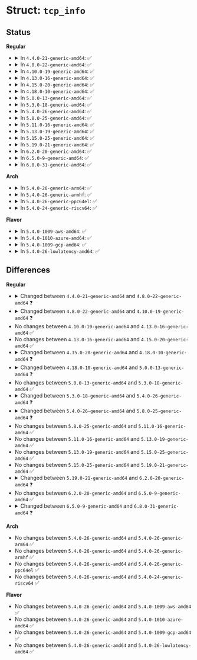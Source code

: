 # Struct: <code>tcp_info</code>

## Status
<b>Regular</b>
<ul>
<li>
<details>
<summary>In <code>4.4.0-21-generic-amd64</code>: ✅</summary>

```c
struct tcp_info {
    __u8 tcpi_state;
    __u8 tcpi_ca_state;
    __u8 tcpi_retransmits;
    __u8 tcpi_probes;
    __u8 tcpi_backoff;
    __u8 tcpi_options;
    __u8 tcpi_snd_wscale;
    __u8 tcpi_rcv_wscale;
    __u32 tcpi_rto;
    __u32 tcpi_ato;
    __u32 tcpi_snd_mss;
    __u32 tcpi_rcv_mss;
    __u32 tcpi_unacked;
    __u32 tcpi_sacked;
    __u32 tcpi_lost;
    __u32 tcpi_retrans;
    __u32 tcpi_fackets;
    __u32 tcpi_last_data_sent;
    __u32 tcpi_last_ack_sent;
    __u32 tcpi_last_data_recv;
    __u32 tcpi_last_ack_recv;
    __u32 tcpi_pmtu;
    __u32 tcpi_rcv_ssthresh;
    __u32 tcpi_rtt;
    __u32 tcpi_rttvar;
    __u32 tcpi_snd_ssthresh;
    __u32 tcpi_snd_cwnd;
    __u32 tcpi_advmss;
    __u32 tcpi_reordering;
    __u32 tcpi_rcv_rtt;
    __u32 tcpi_rcv_space;
    __u32 tcpi_total_retrans;
    __u64 tcpi_pacing_rate;
    __u64 tcpi_max_pacing_rate;
    __u64 tcpi_bytes_acked;
    __u64 tcpi_bytes_received;
    __u32 tcpi_segs_out;
    __u32 tcpi_segs_in;
}
```
</details>
</li>
<li>
<details>
<summary>In <code>4.8.0-22-generic-amd64</code>: ✅</summary>

```c
struct tcp_info {
    __u8 tcpi_state;
    __u8 tcpi_ca_state;
    __u8 tcpi_retransmits;
    __u8 tcpi_probes;
    __u8 tcpi_backoff;
    __u8 tcpi_options;
    __u8 tcpi_snd_wscale;
    __u8 tcpi_rcv_wscale;
    __u32 tcpi_rto;
    __u32 tcpi_ato;
    __u32 tcpi_snd_mss;
    __u32 tcpi_rcv_mss;
    __u32 tcpi_unacked;
    __u32 tcpi_sacked;
    __u32 tcpi_lost;
    __u32 tcpi_retrans;
    __u32 tcpi_fackets;
    __u32 tcpi_last_data_sent;
    __u32 tcpi_last_ack_sent;
    __u32 tcpi_last_data_recv;
    __u32 tcpi_last_ack_recv;
    __u32 tcpi_pmtu;
    __u32 tcpi_rcv_ssthresh;
    __u32 tcpi_rtt;
    __u32 tcpi_rttvar;
    __u32 tcpi_snd_ssthresh;
    __u32 tcpi_snd_cwnd;
    __u32 tcpi_advmss;
    __u32 tcpi_reordering;
    __u32 tcpi_rcv_rtt;
    __u32 tcpi_rcv_space;
    __u32 tcpi_total_retrans;
    __u64 tcpi_pacing_rate;
    __u64 tcpi_max_pacing_rate;
    __u64 tcpi_bytes_acked;
    __u64 tcpi_bytes_received;
    __u32 tcpi_segs_out;
    __u32 tcpi_segs_in;
    __u32 tcpi_notsent_bytes;
    __u32 tcpi_min_rtt;
    __u32 tcpi_data_segs_in;
    __u32 tcpi_data_segs_out;
}
```
</details>
</li>
<li>
<details>
<summary>In <code>4.10.0-19-generic-amd64</code>: ✅</summary>

```c
struct tcp_info {
    __u8 tcpi_state;
    __u8 tcpi_ca_state;
    __u8 tcpi_retransmits;
    __u8 tcpi_probes;
    __u8 tcpi_backoff;
    __u8 tcpi_options;
    __u8 tcpi_snd_wscale;
    __u8 tcpi_rcv_wscale;
    __u8 tcpi_delivery_rate_app_limited;
    __u32 tcpi_rto;
    __u32 tcpi_ato;
    __u32 tcpi_snd_mss;
    __u32 tcpi_rcv_mss;
    __u32 tcpi_unacked;
    __u32 tcpi_sacked;
    __u32 tcpi_lost;
    __u32 tcpi_retrans;
    __u32 tcpi_fackets;
    __u32 tcpi_last_data_sent;
    __u32 tcpi_last_ack_sent;
    __u32 tcpi_last_data_recv;
    __u32 tcpi_last_ack_recv;
    __u32 tcpi_pmtu;
    __u32 tcpi_rcv_ssthresh;
    __u32 tcpi_rtt;
    __u32 tcpi_rttvar;
    __u32 tcpi_snd_ssthresh;
    __u32 tcpi_snd_cwnd;
    __u32 tcpi_advmss;
    __u32 tcpi_reordering;
    __u32 tcpi_rcv_rtt;
    __u32 tcpi_rcv_space;
    __u32 tcpi_total_retrans;
    __u64 tcpi_pacing_rate;
    __u64 tcpi_max_pacing_rate;
    __u64 tcpi_bytes_acked;
    __u64 tcpi_bytes_received;
    __u32 tcpi_segs_out;
    __u32 tcpi_segs_in;
    __u32 tcpi_notsent_bytes;
    __u32 tcpi_min_rtt;
    __u32 tcpi_data_segs_in;
    __u32 tcpi_data_segs_out;
    __u64 tcpi_delivery_rate;
    __u64 tcpi_busy_time;
    __u64 tcpi_rwnd_limited;
    __u64 tcpi_sndbuf_limited;
}
```
</details>
</li>
<li>
<details>
<summary>In <code>4.13.0-16-generic-amd64</code>: ✅</summary>

```c
struct tcp_info {
    __u8 tcpi_state;
    __u8 tcpi_ca_state;
    __u8 tcpi_retransmits;
    __u8 tcpi_probes;
    __u8 tcpi_backoff;
    __u8 tcpi_options;
    __u8 tcpi_snd_wscale;
    __u8 tcpi_rcv_wscale;
    __u8 tcpi_delivery_rate_app_limited;
    __u32 tcpi_rto;
    __u32 tcpi_ato;
    __u32 tcpi_snd_mss;
    __u32 tcpi_rcv_mss;
    __u32 tcpi_unacked;
    __u32 tcpi_sacked;
    __u32 tcpi_lost;
    __u32 tcpi_retrans;
    __u32 tcpi_fackets;
    __u32 tcpi_last_data_sent;
    __u32 tcpi_last_ack_sent;
    __u32 tcpi_last_data_recv;
    __u32 tcpi_last_ack_recv;
    __u32 tcpi_pmtu;
    __u32 tcpi_rcv_ssthresh;
    __u32 tcpi_rtt;
    __u32 tcpi_rttvar;
    __u32 tcpi_snd_ssthresh;
    __u32 tcpi_snd_cwnd;
    __u32 tcpi_advmss;
    __u32 tcpi_reordering;
    __u32 tcpi_rcv_rtt;
    __u32 tcpi_rcv_space;
    __u32 tcpi_total_retrans;
    __u64 tcpi_pacing_rate;
    __u64 tcpi_max_pacing_rate;
    __u64 tcpi_bytes_acked;
    __u64 tcpi_bytes_received;
    __u32 tcpi_segs_out;
    __u32 tcpi_segs_in;
    __u32 tcpi_notsent_bytes;
    __u32 tcpi_min_rtt;
    __u32 tcpi_data_segs_in;
    __u32 tcpi_data_segs_out;
    __u64 tcpi_delivery_rate;
    __u64 tcpi_busy_time;
    __u64 tcpi_rwnd_limited;
    __u64 tcpi_sndbuf_limited;
}
```
</details>
</li>
<li>
<details>
<summary>In <code>4.15.0-20-generic-amd64</code>: ✅</summary>

```c
struct tcp_info {
    __u8 tcpi_state;
    __u8 tcpi_ca_state;
    __u8 tcpi_retransmits;
    __u8 tcpi_probes;
    __u8 tcpi_backoff;
    __u8 tcpi_options;
    __u8 tcpi_snd_wscale;
    __u8 tcpi_rcv_wscale;
    __u8 tcpi_delivery_rate_app_limited;
    __u32 tcpi_rto;
    __u32 tcpi_ato;
    __u32 tcpi_snd_mss;
    __u32 tcpi_rcv_mss;
    __u32 tcpi_unacked;
    __u32 tcpi_sacked;
    __u32 tcpi_lost;
    __u32 tcpi_retrans;
    __u32 tcpi_fackets;
    __u32 tcpi_last_data_sent;
    __u32 tcpi_last_ack_sent;
    __u32 tcpi_last_data_recv;
    __u32 tcpi_last_ack_recv;
    __u32 tcpi_pmtu;
    __u32 tcpi_rcv_ssthresh;
    __u32 tcpi_rtt;
    __u32 tcpi_rttvar;
    __u32 tcpi_snd_ssthresh;
    __u32 tcpi_snd_cwnd;
    __u32 tcpi_advmss;
    __u32 tcpi_reordering;
    __u32 tcpi_rcv_rtt;
    __u32 tcpi_rcv_space;
    __u32 tcpi_total_retrans;
    __u64 tcpi_pacing_rate;
    __u64 tcpi_max_pacing_rate;
    __u64 tcpi_bytes_acked;
    __u64 tcpi_bytes_received;
    __u32 tcpi_segs_out;
    __u32 tcpi_segs_in;
    __u32 tcpi_notsent_bytes;
    __u32 tcpi_min_rtt;
    __u32 tcpi_data_segs_in;
    __u32 tcpi_data_segs_out;
    __u64 tcpi_delivery_rate;
    __u64 tcpi_busy_time;
    __u64 tcpi_rwnd_limited;
    __u64 tcpi_sndbuf_limited;
}
```
</details>
</li>
<li>
<details>
<summary>In <code>4.18.0-10-generic-amd64</code>: ✅</summary>

```c
struct tcp_info {
    __u8 tcpi_state;
    __u8 tcpi_ca_state;
    __u8 tcpi_retransmits;
    __u8 tcpi_probes;
    __u8 tcpi_backoff;
    __u8 tcpi_options;
    __u8 tcpi_snd_wscale;
    __u8 tcpi_rcv_wscale;
    __u8 tcpi_delivery_rate_app_limited;
    __u32 tcpi_rto;
    __u32 tcpi_ato;
    __u32 tcpi_snd_mss;
    __u32 tcpi_rcv_mss;
    __u32 tcpi_unacked;
    __u32 tcpi_sacked;
    __u32 tcpi_lost;
    __u32 tcpi_retrans;
    __u32 tcpi_fackets;
    __u32 tcpi_last_data_sent;
    __u32 tcpi_last_ack_sent;
    __u32 tcpi_last_data_recv;
    __u32 tcpi_last_ack_recv;
    __u32 tcpi_pmtu;
    __u32 tcpi_rcv_ssthresh;
    __u32 tcpi_rtt;
    __u32 tcpi_rttvar;
    __u32 tcpi_snd_ssthresh;
    __u32 tcpi_snd_cwnd;
    __u32 tcpi_advmss;
    __u32 tcpi_reordering;
    __u32 tcpi_rcv_rtt;
    __u32 tcpi_rcv_space;
    __u32 tcpi_total_retrans;
    __u64 tcpi_pacing_rate;
    __u64 tcpi_max_pacing_rate;
    __u64 tcpi_bytes_acked;
    __u64 tcpi_bytes_received;
    __u32 tcpi_segs_out;
    __u32 tcpi_segs_in;
    __u32 tcpi_notsent_bytes;
    __u32 tcpi_min_rtt;
    __u32 tcpi_data_segs_in;
    __u32 tcpi_data_segs_out;
    __u64 tcpi_delivery_rate;
    __u64 tcpi_busy_time;
    __u64 tcpi_rwnd_limited;
    __u64 tcpi_sndbuf_limited;
    __u32 tcpi_delivered;
    __u32 tcpi_delivered_ce;
}
```
</details>
</li>
<li>
<details>
<summary>In <code>5.0.0-13-generic-amd64</code>: ✅</summary>

```c
struct tcp_info {
    __u8 tcpi_state;
    __u8 tcpi_ca_state;
    __u8 tcpi_retransmits;
    __u8 tcpi_probes;
    __u8 tcpi_backoff;
    __u8 tcpi_options;
    __u8 tcpi_snd_wscale;
    __u8 tcpi_rcv_wscale;
    __u8 tcpi_delivery_rate_app_limited;
    __u32 tcpi_rto;
    __u32 tcpi_ato;
    __u32 tcpi_snd_mss;
    __u32 tcpi_rcv_mss;
    __u32 tcpi_unacked;
    __u32 tcpi_sacked;
    __u32 tcpi_lost;
    __u32 tcpi_retrans;
    __u32 tcpi_fackets;
    __u32 tcpi_last_data_sent;
    __u32 tcpi_last_ack_sent;
    __u32 tcpi_last_data_recv;
    __u32 tcpi_last_ack_recv;
    __u32 tcpi_pmtu;
    __u32 tcpi_rcv_ssthresh;
    __u32 tcpi_rtt;
    __u32 tcpi_rttvar;
    __u32 tcpi_snd_ssthresh;
    __u32 tcpi_snd_cwnd;
    __u32 tcpi_advmss;
    __u32 tcpi_reordering;
    __u32 tcpi_rcv_rtt;
    __u32 tcpi_rcv_space;
    __u32 tcpi_total_retrans;
    __u64 tcpi_pacing_rate;
    __u64 tcpi_max_pacing_rate;
    __u64 tcpi_bytes_acked;
    __u64 tcpi_bytes_received;
    __u32 tcpi_segs_out;
    __u32 tcpi_segs_in;
    __u32 tcpi_notsent_bytes;
    __u32 tcpi_min_rtt;
    __u32 tcpi_data_segs_in;
    __u32 tcpi_data_segs_out;
    __u64 tcpi_delivery_rate;
    __u64 tcpi_busy_time;
    __u64 tcpi_rwnd_limited;
    __u64 tcpi_sndbuf_limited;
    __u32 tcpi_delivered;
    __u32 tcpi_delivered_ce;
    __u64 tcpi_bytes_sent;
    __u64 tcpi_bytes_retrans;
    __u32 tcpi_dsack_dups;
    __u32 tcpi_reord_seen;
}
```
</details>
</li>
<li>
<details>
<summary>In <code>5.3.0-18-generic-amd64</code>: ✅</summary>

```c
struct tcp_info {
    __u8 tcpi_state;
    __u8 tcpi_ca_state;
    __u8 tcpi_retransmits;
    __u8 tcpi_probes;
    __u8 tcpi_backoff;
    __u8 tcpi_options;
    __u8 tcpi_snd_wscale;
    __u8 tcpi_rcv_wscale;
    __u8 tcpi_delivery_rate_app_limited;
    __u32 tcpi_rto;
    __u32 tcpi_ato;
    __u32 tcpi_snd_mss;
    __u32 tcpi_rcv_mss;
    __u32 tcpi_unacked;
    __u32 tcpi_sacked;
    __u32 tcpi_lost;
    __u32 tcpi_retrans;
    __u32 tcpi_fackets;
    __u32 tcpi_last_data_sent;
    __u32 tcpi_last_ack_sent;
    __u32 tcpi_last_data_recv;
    __u32 tcpi_last_ack_recv;
    __u32 tcpi_pmtu;
    __u32 tcpi_rcv_ssthresh;
    __u32 tcpi_rtt;
    __u32 tcpi_rttvar;
    __u32 tcpi_snd_ssthresh;
    __u32 tcpi_snd_cwnd;
    __u32 tcpi_advmss;
    __u32 tcpi_reordering;
    __u32 tcpi_rcv_rtt;
    __u32 tcpi_rcv_space;
    __u32 tcpi_total_retrans;
    __u64 tcpi_pacing_rate;
    __u64 tcpi_max_pacing_rate;
    __u64 tcpi_bytes_acked;
    __u64 tcpi_bytes_received;
    __u32 tcpi_segs_out;
    __u32 tcpi_segs_in;
    __u32 tcpi_notsent_bytes;
    __u32 tcpi_min_rtt;
    __u32 tcpi_data_segs_in;
    __u32 tcpi_data_segs_out;
    __u64 tcpi_delivery_rate;
    __u64 tcpi_busy_time;
    __u64 tcpi_rwnd_limited;
    __u64 tcpi_sndbuf_limited;
    __u32 tcpi_delivered;
    __u32 tcpi_delivered_ce;
    __u64 tcpi_bytes_sent;
    __u64 tcpi_bytes_retrans;
    __u32 tcpi_dsack_dups;
    __u32 tcpi_reord_seen;
}
```
</details>
</li>
<li>
<details>
<summary>In <code>5.4.0-26-generic-amd64</code>: ✅</summary>

```c
struct tcp_info {
    __u8 tcpi_state;
    __u8 tcpi_ca_state;
    __u8 tcpi_retransmits;
    __u8 tcpi_probes;
    __u8 tcpi_backoff;
    __u8 tcpi_options;
    __u8 tcpi_snd_wscale;
    __u8 tcpi_rcv_wscale;
    __u8 tcpi_delivery_rate_app_limited;
    __u32 tcpi_rto;
    __u32 tcpi_ato;
    __u32 tcpi_snd_mss;
    __u32 tcpi_rcv_mss;
    __u32 tcpi_unacked;
    __u32 tcpi_sacked;
    __u32 tcpi_lost;
    __u32 tcpi_retrans;
    __u32 tcpi_fackets;
    __u32 tcpi_last_data_sent;
    __u32 tcpi_last_ack_sent;
    __u32 tcpi_last_data_recv;
    __u32 tcpi_last_ack_recv;
    __u32 tcpi_pmtu;
    __u32 tcpi_rcv_ssthresh;
    __u32 tcpi_rtt;
    __u32 tcpi_rttvar;
    __u32 tcpi_snd_ssthresh;
    __u32 tcpi_snd_cwnd;
    __u32 tcpi_advmss;
    __u32 tcpi_reordering;
    __u32 tcpi_rcv_rtt;
    __u32 tcpi_rcv_space;
    __u32 tcpi_total_retrans;
    __u64 tcpi_pacing_rate;
    __u64 tcpi_max_pacing_rate;
    __u64 tcpi_bytes_acked;
    __u64 tcpi_bytes_received;
    __u32 tcpi_segs_out;
    __u32 tcpi_segs_in;
    __u32 tcpi_notsent_bytes;
    __u32 tcpi_min_rtt;
    __u32 tcpi_data_segs_in;
    __u32 tcpi_data_segs_out;
    __u64 tcpi_delivery_rate;
    __u64 tcpi_busy_time;
    __u64 tcpi_rwnd_limited;
    __u64 tcpi_sndbuf_limited;
    __u32 tcpi_delivered;
    __u32 tcpi_delivered_ce;
    __u64 tcpi_bytes_sent;
    __u64 tcpi_bytes_retrans;
    __u32 tcpi_dsack_dups;
    __u32 tcpi_reord_seen;
    __u32 tcpi_rcv_ooopack;
    __u32 tcpi_snd_wnd;
}
```
</details>
</li>
<li>
<details>
<summary>In <code>5.8.0-25-generic-amd64</code>: ✅</summary>

```c
struct tcp_info {
    __u8 tcpi_state;
    __u8 tcpi_ca_state;
    __u8 tcpi_retransmits;
    __u8 tcpi_probes;
    __u8 tcpi_backoff;
    __u8 tcpi_options;
    __u8 tcpi_snd_wscale;
    __u8 tcpi_rcv_wscale;
    __u8 tcpi_delivery_rate_app_limited;
    __u8 tcpi_fastopen_client_fail;
    __u32 tcpi_rto;
    __u32 tcpi_ato;
    __u32 tcpi_snd_mss;
    __u32 tcpi_rcv_mss;
    __u32 tcpi_unacked;
    __u32 tcpi_sacked;
    __u32 tcpi_lost;
    __u32 tcpi_retrans;
    __u32 tcpi_fackets;
    __u32 tcpi_last_data_sent;
    __u32 tcpi_last_ack_sent;
    __u32 tcpi_last_data_recv;
    __u32 tcpi_last_ack_recv;
    __u32 tcpi_pmtu;
    __u32 tcpi_rcv_ssthresh;
    __u32 tcpi_rtt;
    __u32 tcpi_rttvar;
    __u32 tcpi_snd_ssthresh;
    __u32 tcpi_snd_cwnd;
    __u32 tcpi_advmss;
    __u32 tcpi_reordering;
    __u32 tcpi_rcv_rtt;
    __u32 tcpi_rcv_space;
    __u32 tcpi_total_retrans;
    __u64 tcpi_pacing_rate;
    __u64 tcpi_max_pacing_rate;
    __u64 tcpi_bytes_acked;
    __u64 tcpi_bytes_received;
    __u32 tcpi_segs_out;
    __u32 tcpi_segs_in;
    __u32 tcpi_notsent_bytes;
    __u32 tcpi_min_rtt;
    __u32 tcpi_data_segs_in;
    __u32 tcpi_data_segs_out;
    __u64 tcpi_delivery_rate;
    __u64 tcpi_busy_time;
    __u64 tcpi_rwnd_limited;
    __u64 tcpi_sndbuf_limited;
    __u32 tcpi_delivered;
    __u32 tcpi_delivered_ce;
    __u64 tcpi_bytes_sent;
    __u64 tcpi_bytes_retrans;
    __u32 tcpi_dsack_dups;
    __u32 tcpi_reord_seen;
    __u32 tcpi_rcv_ooopack;
    __u32 tcpi_snd_wnd;
}
```
</details>
</li>
<li>
<details>
<summary>In <code>5.11.0-16-generic-amd64</code>: ✅</summary>

```c
struct tcp_info {
    __u8 tcpi_state;
    __u8 tcpi_ca_state;
    __u8 tcpi_retransmits;
    __u8 tcpi_probes;
    __u8 tcpi_backoff;
    __u8 tcpi_options;
    __u8 tcpi_snd_wscale;
    __u8 tcpi_rcv_wscale;
    __u8 tcpi_delivery_rate_app_limited;
    __u8 tcpi_fastopen_client_fail;
    __u32 tcpi_rto;
    __u32 tcpi_ato;
    __u32 tcpi_snd_mss;
    __u32 tcpi_rcv_mss;
    __u32 tcpi_unacked;
    __u32 tcpi_sacked;
    __u32 tcpi_lost;
    __u32 tcpi_retrans;
    __u32 tcpi_fackets;
    __u32 tcpi_last_data_sent;
    __u32 tcpi_last_ack_sent;
    __u32 tcpi_last_data_recv;
    __u32 tcpi_last_ack_recv;
    __u32 tcpi_pmtu;
    __u32 tcpi_rcv_ssthresh;
    __u32 tcpi_rtt;
    __u32 tcpi_rttvar;
    __u32 tcpi_snd_ssthresh;
    __u32 tcpi_snd_cwnd;
    __u32 tcpi_advmss;
    __u32 tcpi_reordering;
    __u32 tcpi_rcv_rtt;
    __u32 tcpi_rcv_space;
    __u32 tcpi_total_retrans;
    __u64 tcpi_pacing_rate;
    __u64 tcpi_max_pacing_rate;
    __u64 tcpi_bytes_acked;
    __u64 tcpi_bytes_received;
    __u32 tcpi_segs_out;
    __u32 tcpi_segs_in;
    __u32 tcpi_notsent_bytes;
    __u32 tcpi_min_rtt;
    __u32 tcpi_data_segs_in;
    __u32 tcpi_data_segs_out;
    __u64 tcpi_delivery_rate;
    __u64 tcpi_busy_time;
    __u64 tcpi_rwnd_limited;
    __u64 tcpi_sndbuf_limited;
    __u32 tcpi_delivered;
    __u32 tcpi_delivered_ce;
    __u64 tcpi_bytes_sent;
    __u64 tcpi_bytes_retrans;
    __u32 tcpi_dsack_dups;
    __u32 tcpi_reord_seen;
    __u32 tcpi_rcv_ooopack;
    __u32 tcpi_snd_wnd;
}
```
</details>
</li>
<li>
<details>
<summary>In <code>5.13.0-19-generic-amd64</code>: ✅</summary>

```c
struct tcp_info {
    __u8 tcpi_state;
    __u8 tcpi_ca_state;
    __u8 tcpi_retransmits;
    __u8 tcpi_probes;
    __u8 tcpi_backoff;
    __u8 tcpi_options;
    __u8 tcpi_snd_wscale;
    __u8 tcpi_rcv_wscale;
    __u8 tcpi_delivery_rate_app_limited;
    __u8 tcpi_fastopen_client_fail;
    __u32 tcpi_rto;
    __u32 tcpi_ato;
    __u32 tcpi_snd_mss;
    __u32 tcpi_rcv_mss;
    __u32 tcpi_unacked;
    __u32 tcpi_sacked;
    __u32 tcpi_lost;
    __u32 tcpi_retrans;
    __u32 tcpi_fackets;
    __u32 tcpi_last_data_sent;
    __u32 tcpi_last_ack_sent;
    __u32 tcpi_last_data_recv;
    __u32 tcpi_last_ack_recv;
    __u32 tcpi_pmtu;
    __u32 tcpi_rcv_ssthresh;
    __u32 tcpi_rtt;
    __u32 tcpi_rttvar;
    __u32 tcpi_snd_ssthresh;
    __u32 tcpi_snd_cwnd;
    __u32 tcpi_advmss;
    __u32 tcpi_reordering;
    __u32 tcpi_rcv_rtt;
    __u32 tcpi_rcv_space;
    __u32 tcpi_total_retrans;
    __u64 tcpi_pacing_rate;
    __u64 tcpi_max_pacing_rate;
    __u64 tcpi_bytes_acked;
    __u64 tcpi_bytes_received;
    __u32 tcpi_segs_out;
    __u32 tcpi_segs_in;
    __u32 tcpi_notsent_bytes;
    __u32 tcpi_min_rtt;
    __u32 tcpi_data_segs_in;
    __u32 tcpi_data_segs_out;
    __u64 tcpi_delivery_rate;
    __u64 tcpi_busy_time;
    __u64 tcpi_rwnd_limited;
    __u64 tcpi_sndbuf_limited;
    __u32 tcpi_delivered;
    __u32 tcpi_delivered_ce;
    __u64 tcpi_bytes_sent;
    __u64 tcpi_bytes_retrans;
    __u32 tcpi_dsack_dups;
    __u32 tcpi_reord_seen;
    __u32 tcpi_rcv_ooopack;
    __u32 tcpi_snd_wnd;
}
```
</details>
</li>
<li>
<details>
<summary>In <code>5.15.0-25-generic-amd64</code>: ✅</summary>

```c
struct tcp_info {
    __u8 tcpi_state;
    __u8 tcpi_ca_state;
    __u8 tcpi_retransmits;
    __u8 tcpi_probes;
    __u8 tcpi_backoff;
    __u8 tcpi_options;
    __u8 tcpi_snd_wscale;
    __u8 tcpi_rcv_wscale;
    __u8 tcpi_delivery_rate_app_limited;
    __u8 tcpi_fastopen_client_fail;
    __u32 tcpi_rto;
    __u32 tcpi_ato;
    __u32 tcpi_snd_mss;
    __u32 tcpi_rcv_mss;
    __u32 tcpi_unacked;
    __u32 tcpi_sacked;
    __u32 tcpi_lost;
    __u32 tcpi_retrans;
    __u32 tcpi_fackets;
    __u32 tcpi_last_data_sent;
    __u32 tcpi_last_ack_sent;
    __u32 tcpi_last_data_recv;
    __u32 tcpi_last_ack_recv;
    __u32 tcpi_pmtu;
    __u32 tcpi_rcv_ssthresh;
    __u32 tcpi_rtt;
    __u32 tcpi_rttvar;
    __u32 tcpi_snd_ssthresh;
    __u32 tcpi_snd_cwnd;
    __u32 tcpi_advmss;
    __u32 tcpi_reordering;
    __u32 tcpi_rcv_rtt;
    __u32 tcpi_rcv_space;
    __u32 tcpi_total_retrans;
    __u64 tcpi_pacing_rate;
    __u64 tcpi_max_pacing_rate;
    __u64 tcpi_bytes_acked;
    __u64 tcpi_bytes_received;
    __u32 tcpi_segs_out;
    __u32 tcpi_segs_in;
    __u32 tcpi_notsent_bytes;
    __u32 tcpi_min_rtt;
    __u32 tcpi_data_segs_in;
    __u32 tcpi_data_segs_out;
    __u64 tcpi_delivery_rate;
    __u64 tcpi_busy_time;
    __u64 tcpi_rwnd_limited;
    __u64 tcpi_sndbuf_limited;
    __u32 tcpi_delivered;
    __u32 tcpi_delivered_ce;
    __u64 tcpi_bytes_sent;
    __u64 tcpi_bytes_retrans;
    __u32 tcpi_dsack_dups;
    __u32 tcpi_reord_seen;
    __u32 tcpi_rcv_ooopack;
    __u32 tcpi_snd_wnd;
}
```
</details>
</li>
<li>
<details>
<summary>In <code>5.19.0-21-generic-amd64</code>: ✅</summary>

```c
struct tcp_info {
    __u8 tcpi_state;
    __u8 tcpi_ca_state;
    __u8 tcpi_retransmits;
    __u8 tcpi_probes;
    __u8 tcpi_backoff;
    __u8 tcpi_options;
    __u8 tcpi_snd_wscale;
    __u8 tcpi_rcv_wscale;
    __u8 tcpi_delivery_rate_app_limited;
    __u8 tcpi_fastopen_client_fail;
    __u32 tcpi_rto;
    __u32 tcpi_ato;
    __u32 tcpi_snd_mss;
    __u32 tcpi_rcv_mss;
    __u32 tcpi_unacked;
    __u32 tcpi_sacked;
    __u32 tcpi_lost;
    __u32 tcpi_retrans;
    __u32 tcpi_fackets;
    __u32 tcpi_last_data_sent;
    __u32 tcpi_last_ack_sent;
    __u32 tcpi_last_data_recv;
    __u32 tcpi_last_ack_recv;
    __u32 tcpi_pmtu;
    __u32 tcpi_rcv_ssthresh;
    __u32 tcpi_rtt;
    __u32 tcpi_rttvar;
    __u32 tcpi_snd_ssthresh;
    __u32 tcpi_snd_cwnd;
    __u32 tcpi_advmss;
    __u32 tcpi_reordering;
    __u32 tcpi_rcv_rtt;
    __u32 tcpi_rcv_space;
    __u32 tcpi_total_retrans;
    __u64 tcpi_pacing_rate;
    __u64 tcpi_max_pacing_rate;
    __u64 tcpi_bytes_acked;
    __u64 tcpi_bytes_received;
    __u32 tcpi_segs_out;
    __u32 tcpi_segs_in;
    __u32 tcpi_notsent_bytes;
    __u32 tcpi_min_rtt;
    __u32 tcpi_data_segs_in;
    __u32 tcpi_data_segs_out;
    __u64 tcpi_delivery_rate;
    __u64 tcpi_busy_time;
    __u64 tcpi_rwnd_limited;
    __u64 tcpi_sndbuf_limited;
    __u32 tcpi_delivered;
    __u32 tcpi_delivered_ce;
    __u64 tcpi_bytes_sent;
    __u64 tcpi_bytes_retrans;
    __u32 tcpi_dsack_dups;
    __u32 tcpi_reord_seen;
    __u32 tcpi_rcv_ooopack;
    __u32 tcpi_snd_wnd;
}
```
</details>
</li>
<li>
<details>
<summary>In <code>6.2.0-20-generic-amd64</code>: ✅</summary>

```c
struct tcp_info {
    __u8 tcpi_state;
    __u8 tcpi_ca_state;
    __u8 tcpi_retransmits;
    __u8 tcpi_probes;
    __u8 tcpi_backoff;
    __u8 tcpi_options;
    __u8 tcpi_snd_wscale;
    __u8 tcpi_rcv_wscale;
    __u8 tcpi_delivery_rate_app_limited;
    __u8 tcpi_fastopen_client_fail;
    __u32 tcpi_rto;
    __u32 tcpi_ato;
    __u32 tcpi_snd_mss;
    __u32 tcpi_rcv_mss;
    __u32 tcpi_unacked;
    __u32 tcpi_sacked;
    __u32 tcpi_lost;
    __u32 tcpi_retrans;
    __u32 tcpi_fackets;
    __u32 tcpi_last_data_sent;
    __u32 tcpi_last_ack_sent;
    __u32 tcpi_last_data_recv;
    __u32 tcpi_last_ack_recv;
    __u32 tcpi_pmtu;
    __u32 tcpi_rcv_ssthresh;
    __u32 tcpi_rtt;
    __u32 tcpi_rttvar;
    __u32 tcpi_snd_ssthresh;
    __u32 tcpi_snd_cwnd;
    __u32 tcpi_advmss;
    __u32 tcpi_reordering;
    __u32 tcpi_rcv_rtt;
    __u32 tcpi_rcv_space;
    __u32 tcpi_total_retrans;
    __u64 tcpi_pacing_rate;
    __u64 tcpi_max_pacing_rate;
    __u64 tcpi_bytes_acked;
    __u64 tcpi_bytes_received;
    __u32 tcpi_segs_out;
    __u32 tcpi_segs_in;
    __u32 tcpi_notsent_bytes;
    __u32 tcpi_min_rtt;
    __u32 tcpi_data_segs_in;
    __u32 tcpi_data_segs_out;
    __u64 tcpi_delivery_rate;
    __u64 tcpi_busy_time;
    __u64 tcpi_rwnd_limited;
    __u64 tcpi_sndbuf_limited;
    __u32 tcpi_delivered;
    __u32 tcpi_delivered_ce;
    __u64 tcpi_bytes_sent;
    __u64 tcpi_bytes_retrans;
    __u32 tcpi_dsack_dups;
    __u32 tcpi_reord_seen;
    __u32 tcpi_rcv_ooopack;
    __u32 tcpi_snd_wnd;
    __u32 tcpi_rcv_wnd;
    __u32 tcpi_rehash;
}
```
</details>
</li>
<li>
<details>
<summary>In <code>6.5.0-9-generic-amd64</code>: ✅</summary>

```c
struct tcp_info {
    __u8 tcpi_state;
    __u8 tcpi_ca_state;
    __u8 tcpi_retransmits;
    __u8 tcpi_probes;
    __u8 tcpi_backoff;
    __u8 tcpi_options;
    __u8 tcpi_snd_wscale;
    __u8 tcpi_rcv_wscale;
    __u8 tcpi_delivery_rate_app_limited;
    __u8 tcpi_fastopen_client_fail;
    __u32 tcpi_rto;
    __u32 tcpi_ato;
    __u32 tcpi_snd_mss;
    __u32 tcpi_rcv_mss;
    __u32 tcpi_unacked;
    __u32 tcpi_sacked;
    __u32 tcpi_lost;
    __u32 tcpi_retrans;
    __u32 tcpi_fackets;
    __u32 tcpi_last_data_sent;
    __u32 tcpi_last_ack_sent;
    __u32 tcpi_last_data_recv;
    __u32 tcpi_last_ack_recv;
    __u32 tcpi_pmtu;
    __u32 tcpi_rcv_ssthresh;
    __u32 tcpi_rtt;
    __u32 tcpi_rttvar;
    __u32 tcpi_snd_ssthresh;
    __u32 tcpi_snd_cwnd;
    __u32 tcpi_advmss;
    __u32 tcpi_reordering;
    __u32 tcpi_rcv_rtt;
    __u32 tcpi_rcv_space;
    __u32 tcpi_total_retrans;
    __u64 tcpi_pacing_rate;
    __u64 tcpi_max_pacing_rate;
    __u64 tcpi_bytes_acked;
    __u64 tcpi_bytes_received;
    __u32 tcpi_segs_out;
    __u32 tcpi_segs_in;
    __u32 tcpi_notsent_bytes;
    __u32 tcpi_min_rtt;
    __u32 tcpi_data_segs_in;
    __u32 tcpi_data_segs_out;
    __u64 tcpi_delivery_rate;
    __u64 tcpi_busy_time;
    __u64 tcpi_rwnd_limited;
    __u64 tcpi_sndbuf_limited;
    __u32 tcpi_delivered;
    __u32 tcpi_delivered_ce;
    __u64 tcpi_bytes_sent;
    __u64 tcpi_bytes_retrans;
    __u32 tcpi_dsack_dups;
    __u32 tcpi_reord_seen;
    __u32 tcpi_rcv_ooopack;
    __u32 tcpi_snd_wnd;
    __u32 tcpi_rcv_wnd;
    __u32 tcpi_rehash;
}
```
</details>
</li>
<li>
<details>
<summary>In <code>6.8.0-31-generic-amd64</code>: ✅</summary>

```c
struct tcp_info {
    __u8 tcpi_state;
    __u8 tcpi_ca_state;
    __u8 tcpi_retransmits;
    __u8 tcpi_probes;
    __u8 tcpi_backoff;
    __u8 tcpi_options;
    __u8 tcpi_snd_wscale;
    __u8 tcpi_rcv_wscale;
    __u8 tcpi_delivery_rate_app_limited;
    __u8 tcpi_fastopen_client_fail;
    __u32 tcpi_rto;
    __u32 tcpi_ato;
    __u32 tcpi_snd_mss;
    __u32 tcpi_rcv_mss;
    __u32 tcpi_unacked;
    __u32 tcpi_sacked;
    __u32 tcpi_lost;
    __u32 tcpi_retrans;
    __u32 tcpi_fackets;
    __u32 tcpi_last_data_sent;
    __u32 tcpi_last_ack_sent;
    __u32 tcpi_last_data_recv;
    __u32 tcpi_last_ack_recv;
    __u32 tcpi_pmtu;
    __u32 tcpi_rcv_ssthresh;
    __u32 tcpi_rtt;
    __u32 tcpi_rttvar;
    __u32 tcpi_snd_ssthresh;
    __u32 tcpi_snd_cwnd;
    __u32 tcpi_advmss;
    __u32 tcpi_reordering;
    __u32 tcpi_rcv_rtt;
    __u32 tcpi_rcv_space;
    __u32 tcpi_total_retrans;
    __u64 tcpi_pacing_rate;
    __u64 tcpi_max_pacing_rate;
    __u64 tcpi_bytes_acked;
    __u64 tcpi_bytes_received;
    __u32 tcpi_segs_out;
    __u32 tcpi_segs_in;
    __u32 tcpi_notsent_bytes;
    __u32 tcpi_min_rtt;
    __u32 tcpi_data_segs_in;
    __u32 tcpi_data_segs_out;
    __u64 tcpi_delivery_rate;
    __u64 tcpi_busy_time;
    __u64 tcpi_rwnd_limited;
    __u64 tcpi_sndbuf_limited;
    __u32 tcpi_delivered;
    __u32 tcpi_delivered_ce;
    __u64 tcpi_bytes_sent;
    __u64 tcpi_bytes_retrans;
    __u32 tcpi_dsack_dups;
    __u32 tcpi_reord_seen;
    __u32 tcpi_rcv_ooopack;
    __u32 tcpi_snd_wnd;
    __u32 tcpi_rcv_wnd;
    __u32 tcpi_rehash;
    __u16 tcpi_total_rto;
    __u16 tcpi_total_rto_recoveries;
    __u32 tcpi_total_rto_time;
}
```
</details>
</li>
</ul>
<b>Arch</b>
<ul>
<li>
<details>
<summary>In <code>5.4.0-26-generic-arm64</code>: ✅</summary>

```c
struct tcp_info {
    __u8 tcpi_state;
    __u8 tcpi_ca_state;
    __u8 tcpi_retransmits;
    __u8 tcpi_probes;
    __u8 tcpi_backoff;
    __u8 tcpi_options;
    __u8 tcpi_snd_wscale;
    __u8 tcpi_rcv_wscale;
    __u8 tcpi_delivery_rate_app_limited;
    __u32 tcpi_rto;
    __u32 tcpi_ato;
    __u32 tcpi_snd_mss;
    __u32 tcpi_rcv_mss;
    __u32 tcpi_unacked;
    __u32 tcpi_sacked;
    __u32 tcpi_lost;
    __u32 tcpi_retrans;
    __u32 tcpi_fackets;
    __u32 tcpi_last_data_sent;
    __u32 tcpi_last_ack_sent;
    __u32 tcpi_last_data_recv;
    __u32 tcpi_last_ack_recv;
    __u32 tcpi_pmtu;
    __u32 tcpi_rcv_ssthresh;
    __u32 tcpi_rtt;
    __u32 tcpi_rttvar;
    __u32 tcpi_snd_ssthresh;
    __u32 tcpi_snd_cwnd;
    __u32 tcpi_advmss;
    __u32 tcpi_reordering;
    __u32 tcpi_rcv_rtt;
    __u32 tcpi_rcv_space;
    __u32 tcpi_total_retrans;
    __u64 tcpi_pacing_rate;
    __u64 tcpi_max_pacing_rate;
    __u64 tcpi_bytes_acked;
    __u64 tcpi_bytes_received;
    __u32 tcpi_segs_out;
    __u32 tcpi_segs_in;
    __u32 tcpi_notsent_bytes;
    __u32 tcpi_min_rtt;
    __u32 tcpi_data_segs_in;
    __u32 tcpi_data_segs_out;
    __u64 tcpi_delivery_rate;
    __u64 tcpi_busy_time;
    __u64 tcpi_rwnd_limited;
    __u64 tcpi_sndbuf_limited;
    __u32 tcpi_delivered;
    __u32 tcpi_delivered_ce;
    __u64 tcpi_bytes_sent;
    __u64 tcpi_bytes_retrans;
    __u32 tcpi_dsack_dups;
    __u32 tcpi_reord_seen;
    __u32 tcpi_rcv_ooopack;
    __u32 tcpi_snd_wnd;
}
```
</details>
</li>
<li>
<details>
<summary>In <code>5.4.0-26-generic-armhf</code>: ✅</summary>

```c
struct tcp_info {
    __u8 tcpi_state;
    __u8 tcpi_ca_state;
    __u8 tcpi_retransmits;
    __u8 tcpi_probes;
    __u8 tcpi_backoff;
    __u8 tcpi_options;
    __u8 tcpi_snd_wscale;
    __u8 tcpi_rcv_wscale;
    __u8 tcpi_delivery_rate_app_limited;
    __u32 tcpi_rto;
    __u32 tcpi_ato;
    __u32 tcpi_snd_mss;
    __u32 tcpi_rcv_mss;
    __u32 tcpi_unacked;
    __u32 tcpi_sacked;
    __u32 tcpi_lost;
    __u32 tcpi_retrans;
    __u32 tcpi_fackets;
    __u32 tcpi_last_data_sent;
    __u32 tcpi_last_ack_sent;
    __u32 tcpi_last_data_recv;
    __u32 tcpi_last_ack_recv;
    __u32 tcpi_pmtu;
    __u32 tcpi_rcv_ssthresh;
    __u32 tcpi_rtt;
    __u32 tcpi_rttvar;
    __u32 tcpi_snd_ssthresh;
    __u32 tcpi_snd_cwnd;
    __u32 tcpi_advmss;
    __u32 tcpi_reordering;
    __u32 tcpi_rcv_rtt;
    __u32 tcpi_rcv_space;
    __u32 tcpi_total_retrans;
    __u64 tcpi_pacing_rate;
    __u64 tcpi_max_pacing_rate;
    __u64 tcpi_bytes_acked;
    __u64 tcpi_bytes_received;
    __u32 tcpi_segs_out;
    __u32 tcpi_segs_in;
    __u32 tcpi_notsent_bytes;
    __u32 tcpi_min_rtt;
    __u32 tcpi_data_segs_in;
    __u32 tcpi_data_segs_out;
    __u64 tcpi_delivery_rate;
    __u64 tcpi_busy_time;
    __u64 tcpi_rwnd_limited;
    __u64 tcpi_sndbuf_limited;
    __u32 tcpi_delivered;
    __u32 tcpi_delivered_ce;
    __u64 tcpi_bytes_sent;
    __u64 tcpi_bytes_retrans;
    __u32 tcpi_dsack_dups;
    __u32 tcpi_reord_seen;
    __u32 tcpi_rcv_ooopack;
    __u32 tcpi_snd_wnd;
}
```
</details>
</li>
<li>
<details>
<summary>In <code>5.4.0-26-generic-ppc64el</code>: ✅</summary>

```c
struct tcp_info {
    __u8 tcpi_state;
    __u8 tcpi_ca_state;
    __u8 tcpi_retransmits;
    __u8 tcpi_probes;
    __u8 tcpi_backoff;
    __u8 tcpi_options;
    __u8 tcpi_snd_wscale;
    __u8 tcpi_rcv_wscale;
    __u8 tcpi_delivery_rate_app_limited;
    __u32 tcpi_rto;
    __u32 tcpi_ato;
    __u32 tcpi_snd_mss;
    __u32 tcpi_rcv_mss;
    __u32 tcpi_unacked;
    __u32 tcpi_sacked;
    __u32 tcpi_lost;
    __u32 tcpi_retrans;
    __u32 tcpi_fackets;
    __u32 tcpi_last_data_sent;
    __u32 tcpi_last_ack_sent;
    __u32 tcpi_last_data_recv;
    __u32 tcpi_last_ack_recv;
    __u32 tcpi_pmtu;
    __u32 tcpi_rcv_ssthresh;
    __u32 tcpi_rtt;
    __u32 tcpi_rttvar;
    __u32 tcpi_snd_ssthresh;
    __u32 tcpi_snd_cwnd;
    __u32 tcpi_advmss;
    __u32 tcpi_reordering;
    __u32 tcpi_rcv_rtt;
    __u32 tcpi_rcv_space;
    __u32 tcpi_total_retrans;
    __u64 tcpi_pacing_rate;
    __u64 tcpi_max_pacing_rate;
    __u64 tcpi_bytes_acked;
    __u64 tcpi_bytes_received;
    __u32 tcpi_segs_out;
    __u32 tcpi_segs_in;
    __u32 tcpi_notsent_bytes;
    __u32 tcpi_min_rtt;
    __u32 tcpi_data_segs_in;
    __u32 tcpi_data_segs_out;
    __u64 tcpi_delivery_rate;
    __u64 tcpi_busy_time;
    __u64 tcpi_rwnd_limited;
    __u64 tcpi_sndbuf_limited;
    __u32 tcpi_delivered;
    __u32 tcpi_delivered_ce;
    __u64 tcpi_bytes_sent;
    __u64 tcpi_bytes_retrans;
    __u32 tcpi_dsack_dups;
    __u32 tcpi_reord_seen;
    __u32 tcpi_rcv_ooopack;
    __u32 tcpi_snd_wnd;
}
```
</details>
</li>
<li>
<details>
<summary>In <code>5.4.0-24-generic-riscv64</code>: ✅</summary>

```c
struct tcp_info {
    __u8 tcpi_state;
    __u8 tcpi_ca_state;
    __u8 tcpi_retransmits;
    __u8 tcpi_probes;
    __u8 tcpi_backoff;
    __u8 tcpi_options;
    __u8 tcpi_snd_wscale;
    __u8 tcpi_rcv_wscale;
    __u8 tcpi_delivery_rate_app_limited;
    __u32 tcpi_rto;
    __u32 tcpi_ato;
    __u32 tcpi_snd_mss;
    __u32 tcpi_rcv_mss;
    __u32 tcpi_unacked;
    __u32 tcpi_sacked;
    __u32 tcpi_lost;
    __u32 tcpi_retrans;
    __u32 tcpi_fackets;
    __u32 tcpi_last_data_sent;
    __u32 tcpi_last_ack_sent;
    __u32 tcpi_last_data_recv;
    __u32 tcpi_last_ack_recv;
    __u32 tcpi_pmtu;
    __u32 tcpi_rcv_ssthresh;
    __u32 tcpi_rtt;
    __u32 tcpi_rttvar;
    __u32 tcpi_snd_ssthresh;
    __u32 tcpi_snd_cwnd;
    __u32 tcpi_advmss;
    __u32 tcpi_reordering;
    __u32 tcpi_rcv_rtt;
    __u32 tcpi_rcv_space;
    __u32 tcpi_total_retrans;
    __u64 tcpi_pacing_rate;
    __u64 tcpi_max_pacing_rate;
    __u64 tcpi_bytes_acked;
    __u64 tcpi_bytes_received;
    __u32 tcpi_segs_out;
    __u32 tcpi_segs_in;
    __u32 tcpi_notsent_bytes;
    __u32 tcpi_min_rtt;
    __u32 tcpi_data_segs_in;
    __u32 tcpi_data_segs_out;
    __u64 tcpi_delivery_rate;
    __u64 tcpi_busy_time;
    __u64 tcpi_rwnd_limited;
    __u64 tcpi_sndbuf_limited;
    __u32 tcpi_delivered;
    __u32 tcpi_delivered_ce;
    __u64 tcpi_bytes_sent;
    __u64 tcpi_bytes_retrans;
    __u32 tcpi_dsack_dups;
    __u32 tcpi_reord_seen;
    __u32 tcpi_rcv_ooopack;
    __u32 tcpi_snd_wnd;
}
```
</details>
</li>
</ul>
<b>Flavor</b>
<ul>
<li>
<details>
<summary>In <code>5.4.0-1009-aws-amd64</code>: ✅</summary>

```c
struct tcp_info {
    __u8 tcpi_state;
    __u8 tcpi_ca_state;
    __u8 tcpi_retransmits;
    __u8 tcpi_probes;
    __u8 tcpi_backoff;
    __u8 tcpi_options;
    __u8 tcpi_snd_wscale;
    __u8 tcpi_rcv_wscale;
    __u8 tcpi_delivery_rate_app_limited;
    __u32 tcpi_rto;
    __u32 tcpi_ato;
    __u32 tcpi_snd_mss;
    __u32 tcpi_rcv_mss;
    __u32 tcpi_unacked;
    __u32 tcpi_sacked;
    __u32 tcpi_lost;
    __u32 tcpi_retrans;
    __u32 tcpi_fackets;
    __u32 tcpi_last_data_sent;
    __u32 tcpi_last_ack_sent;
    __u32 tcpi_last_data_recv;
    __u32 tcpi_last_ack_recv;
    __u32 tcpi_pmtu;
    __u32 tcpi_rcv_ssthresh;
    __u32 tcpi_rtt;
    __u32 tcpi_rttvar;
    __u32 tcpi_snd_ssthresh;
    __u32 tcpi_snd_cwnd;
    __u32 tcpi_advmss;
    __u32 tcpi_reordering;
    __u32 tcpi_rcv_rtt;
    __u32 tcpi_rcv_space;
    __u32 tcpi_total_retrans;
    __u64 tcpi_pacing_rate;
    __u64 tcpi_max_pacing_rate;
    __u64 tcpi_bytes_acked;
    __u64 tcpi_bytes_received;
    __u32 tcpi_segs_out;
    __u32 tcpi_segs_in;
    __u32 tcpi_notsent_bytes;
    __u32 tcpi_min_rtt;
    __u32 tcpi_data_segs_in;
    __u32 tcpi_data_segs_out;
    __u64 tcpi_delivery_rate;
    __u64 tcpi_busy_time;
    __u64 tcpi_rwnd_limited;
    __u64 tcpi_sndbuf_limited;
    __u32 tcpi_delivered;
    __u32 tcpi_delivered_ce;
    __u64 tcpi_bytes_sent;
    __u64 tcpi_bytes_retrans;
    __u32 tcpi_dsack_dups;
    __u32 tcpi_reord_seen;
    __u32 tcpi_rcv_ooopack;
    __u32 tcpi_snd_wnd;
}
```
</details>
</li>
<li>
<details>
<summary>In <code>5.4.0-1010-azure-amd64</code>: ✅</summary>

```c
struct tcp_info {
    __u8 tcpi_state;
    __u8 tcpi_ca_state;
    __u8 tcpi_retransmits;
    __u8 tcpi_probes;
    __u8 tcpi_backoff;
    __u8 tcpi_options;
    __u8 tcpi_snd_wscale;
    __u8 tcpi_rcv_wscale;
    __u8 tcpi_delivery_rate_app_limited;
    __u32 tcpi_rto;
    __u32 tcpi_ato;
    __u32 tcpi_snd_mss;
    __u32 tcpi_rcv_mss;
    __u32 tcpi_unacked;
    __u32 tcpi_sacked;
    __u32 tcpi_lost;
    __u32 tcpi_retrans;
    __u32 tcpi_fackets;
    __u32 tcpi_last_data_sent;
    __u32 tcpi_last_ack_sent;
    __u32 tcpi_last_data_recv;
    __u32 tcpi_last_ack_recv;
    __u32 tcpi_pmtu;
    __u32 tcpi_rcv_ssthresh;
    __u32 tcpi_rtt;
    __u32 tcpi_rttvar;
    __u32 tcpi_snd_ssthresh;
    __u32 tcpi_snd_cwnd;
    __u32 tcpi_advmss;
    __u32 tcpi_reordering;
    __u32 tcpi_rcv_rtt;
    __u32 tcpi_rcv_space;
    __u32 tcpi_total_retrans;
    __u64 tcpi_pacing_rate;
    __u64 tcpi_max_pacing_rate;
    __u64 tcpi_bytes_acked;
    __u64 tcpi_bytes_received;
    __u32 tcpi_segs_out;
    __u32 tcpi_segs_in;
    __u32 tcpi_notsent_bytes;
    __u32 tcpi_min_rtt;
    __u32 tcpi_data_segs_in;
    __u32 tcpi_data_segs_out;
    __u64 tcpi_delivery_rate;
    __u64 tcpi_busy_time;
    __u64 tcpi_rwnd_limited;
    __u64 tcpi_sndbuf_limited;
    __u32 tcpi_delivered;
    __u32 tcpi_delivered_ce;
    __u64 tcpi_bytes_sent;
    __u64 tcpi_bytes_retrans;
    __u32 tcpi_dsack_dups;
    __u32 tcpi_reord_seen;
    __u32 tcpi_rcv_ooopack;
    __u32 tcpi_snd_wnd;
}
```
</details>
</li>
<li>
<details>
<summary>In <code>5.4.0-1009-gcp-amd64</code>: ✅</summary>

```c
struct tcp_info {
    __u8 tcpi_state;
    __u8 tcpi_ca_state;
    __u8 tcpi_retransmits;
    __u8 tcpi_probes;
    __u8 tcpi_backoff;
    __u8 tcpi_options;
    __u8 tcpi_snd_wscale;
    __u8 tcpi_rcv_wscale;
    __u8 tcpi_delivery_rate_app_limited;
    __u32 tcpi_rto;
    __u32 tcpi_ato;
    __u32 tcpi_snd_mss;
    __u32 tcpi_rcv_mss;
    __u32 tcpi_unacked;
    __u32 tcpi_sacked;
    __u32 tcpi_lost;
    __u32 tcpi_retrans;
    __u32 tcpi_fackets;
    __u32 tcpi_last_data_sent;
    __u32 tcpi_last_ack_sent;
    __u32 tcpi_last_data_recv;
    __u32 tcpi_last_ack_recv;
    __u32 tcpi_pmtu;
    __u32 tcpi_rcv_ssthresh;
    __u32 tcpi_rtt;
    __u32 tcpi_rttvar;
    __u32 tcpi_snd_ssthresh;
    __u32 tcpi_snd_cwnd;
    __u32 tcpi_advmss;
    __u32 tcpi_reordering;
    __u32 tcpi_rcv_rtt;
    __u32 tcpi_rcv_space;
    __u32 tcpi_total_retrans;
    __u64 tcpi_pacing_rate;
    __u64 tcpi_max_pacing_rate;
    __u64 tcpi_bytes_acked;
    __u64 tcpi_bytes_received;
    __u32 tcpi_segs_out;
    __u32 tcpi_segs_in;
    __u32 tcpi_notsent_bytes;
    __u32 tcpi_min_rtt;
    __u32 tcpi_data_segs_in;
    __u32 tcpi_data_segs_out;
    __u64 tcpi_delivery_rate;
    __u64 tcpi_busy_time;
    __u64 tcpi_rwnd_limited;
    __u64 tcpi_sndbuf_limited;
    __u32 tcpi_delivered;
    __u32 tcpi_delivered_ce;
    __u64 tcpi_bytes_sent;
    __u64 tcpi_bytes_retrans;
    __u32 tcpi_dsack_dups;
    __u32 tcpi_reord_seen;
    __u32 tcpi_rcv_ooopack;
    __u32 tcpi_snd_wnd;
}
```
</details>
</li>
<li>
<details>
<summary>In <code>5.4.0-26-lowlatency-amd64</code>: ✅</summary>

```c
struct tcp_info {
    __u8 tcpi_state;
    __u8 tcpi_ca_state;
    __u8 tcpi_retransmits;
    __u8 tcpi_probes;
    __u8 tcpi_backoff;
    __u8 tcpi_options;
    __u8 tcpi_snd_wscale;
    __u8 tcpi_rcv_wscale;
    __u8 tcpi_delivery_rate_app_limited;
    __u32 tcpi_rto;
    __u32 tcpi_ato;
    __u32 tcpi_snd_mss;
    __u32 tcpi_rcv_mss;
    __u32 tcpi_unacked;
    __u32 tcpi_sacked;
    __u32 tcpi_lost;
    __u32 tcpi_retrans;
    __u32 tcpi_fackets;
    __u32 tcpi_last_data_sent;
    __u32 tcpi_last_ack_sent;
    __u32 tcpi_last_data_recv;
    __u32 tcpi_last_ack_recv;
    __u32 tcpi_pmtu;
    __u32 tcpi_rcv_ssthresh;
    __u32 tcpi_rtt;
    __u32 tcpi_rttvar;
    __u32 tcpi_snd_ssthresh;
    __u32 tcpi_snd_cwnd;
    __u32 tcpi_advmss;
    __u32 tcpi_reordering;
    __u32 tcpi_rcv_rtt;
    __u32 tcpi_rcv_space;
    __u32 tcpi_total_retrans;
    __u64 tcpi_pacing_rate;
    __u64 tcpi_max_pacing_rate;
    __u64 tcpi_bytes_acked;
    __u64 tcpi_bytes_received;
    __u32 tcpi_segs_out;
    __u32 tcpi_segs_in;
    __u32 tcpi_notsent_bytes;
    __u32 tcpi_min_rtt;
    __u32 tcpi_data_segs_in;
    __u32 tcpi_data_segs_out;
    __u64 tcpi_delivery_rate;
    __u64 tcpi_busy_time;
    __u64 tcpi_rwnd_limited;
    __u64 tcpi_sndbuf_limited;
    __u32 tcpi_delivered;
    __u32 tcpi_delivered_ce;
    __u64 tcpi_bytes_sent;
    __u64 tcpi_bytes_retrans;
    __u32 tcpi_dsack_dups;
    __u32 tcpi_reord_seen;
    __u32 tcpi_rcv_ooopack;
    __u32 tcpi_snd_wnd;
}
```
</details>
</li>
</ul>

## Differences
<b>Regular</b>
<ul>
<li>
<details>
<summary>Changed between <code>4.4.0-21-generic-amd64</code> and <code>4.8.0-22-generic-amd64</code> ❓</summary>
<ul>
<li>
<b>Field added. </b>
<code>__u32 tcpi_notsent_bytes</code>
</li>
<li>
<b>Field added. </b>
<code>__u32 tcpi_min_rtt</code>
</li>
<li>
<b>Field added. </b>
<code>__u32 tcpi_data_segs_in</code>
</li>
<li>
<b>Field added. </b>
<code>__u32 tcpi_data_segs_out</code>
</li>
</ul>
</details>
</li>
<li>
<details>
<summary>Changed between <code>4.8.0-22-generic-amd64</code> and <code>4.10.0-19-generic-amd64</code> ❓</summary>
<ul>
<li>
<b>Field added. </b>
<code>__u8 tcpi_delivery_rate_app_limited</code>
</li>
<li>
<b>Field added. </b>
<code>__u64 tcpi_delivery_rate</code>
</li>
<li>
<b>Field added. </b>
<code>__u64 tcpi_busy_time</code>
</li>
<li>
<b>Field added. </b>
<code>__u64 tcpi_rwnd_limited</code>
</li>
<li>
<b>Field added. </b>
<code>__u64 tcpi_sndbuf_limited</code>
</li>
</ul>
</details>
</li>
<li>
No changes between <code>4.10.0-19-generic-amd64</code> and <code>4.13.0-16-generic-amd64</code> ✅
</li>
<li>
No changes between <code>4.13.0-16-generic-amd64</code> and <code>4.15.0-20-generic-amd64</code> ✅
</li>
<li>
<details>
<summary>Changed between <code>4.15.0-20-generic-amd64</code> and <code>4.18.0-10-generic-amd64</code> ❓</summary>
<ul>
<li>
<b>Field added. </b>
<code>__u32 tcpi_delivered</code>
</li>
<li>
<b>Field added. </b>
<code>__u32 tcpi_delivered_ce</code>
</li>
</ul>
</details>
</li>
<li>
<details>
<summary>Changed between <code>4.18.0-10-generic-amd64</code> and <code>5.0.0-13-generic-amd64</code> ❓</summary>
<ul>
<li>
<b>Field added. </b>
<code>__u64 tcpi_bytes_sent</code>
</li>
<li>
<b>Field added. </b>
<code>__u64 tcpi_bytes_retrans</code>
</li>
<li>
<b>Field added. </b>
<code>__u32 tcpi_dsack_dups</code>
</li>
<li>
<b>Field added. </b>
<code>__u32 tcpi_reord_seen</code>
</li>
</ul>
</details>
</li>
<li>
No changes between <code>5.0.0-13-generic-amd64</code> and <code>5.3.0-18-generic-amd64</code> ✅
</li>
<li>
<details>
<summary>Changed between <code>5.3.0-18-generic-amd64</code> and <code>5.4.0-26-generic-amd64</code> ❓</summary>
<ul>
<li>
<b>Field added. </b>
<code>__u32 tcpi_rcv_ooopack</code>
</li>
<li>
<b>Field added. </b>
<code>__u32 tcpi_snd_wnd</code>
</li>
</ul>
</details>
</li>
<li>
<details>
<summary>Changed between <code>5.4.0-26-generic-amd64</code> and <code>5.8.0-25-generic-amd64</code> ❓</summary>
<ul>
<li>
<b>Field added. </b>
<code>__u8 tcpi_fastopen_client_fail</code>
</li>
</ul>
</details>
</li>
<li>
No changes between <code>5.8.0-25-generic-amd64</code> and <code>5.11.0-16-generic-amd64</code> ✅
</li>
<li>
No changes between <code>5.11.0-16-generic-amd64</code> and <code>5.13.0-19-generic-amd64</code> ✅
</li>
<li>
No changes between <code>5.13.0-19-generic-amd64</code> and <code>5.15.0-25-generic-amd64</code> ✅
</li>
<li>
No changes between <code>5.15.0-25-generic-amd64</code> and <code>5.19.0-21-generic-amd64</code> ✅
</li>
<li>
<details>
<summary>Changed between <code>5.19.0-21-generic-amd64</code> and <code>6.2.0-20-generic-amd64</code> ❓</summary>
<ul>
<li>
<b>Field added. </b>
<code>__u32 tcpi_rcv_wnd</code>
</li>
<li>
<b>Field added. </b>
<code>__u32 tcpi_rehash</code>
</li>
</ul>
</details>
</li>
<li>
No changes between <code>6.2.0-20-generic-amd64</code> and <code>6.5.0-9-generic-amd64</code> ✅
</li>
<li>
<details>
<summary>Changed between <code>6.5.0-9-generic-amd64</code> and <code>6.8.0-31-generic-amd64</code> ❓</summary>
<ul>
<li>
<b>Field added. </b>
<code>__u16 tcpi_total_rto</code>
</li>
<li>
<b>Field added. </b>
<code>__u16 tcpi_total_rto_recoveries</code>
</li>
<li>
<b>Field added. </b>
<code>__u32 tcpi_total_rto_time</code>
</li>
</ul>
</details>
</li>
</ul>
<b>Arch</b>
<ul>
<li>
No changes between <code>5.4.0-26-generic-amd64</code> and <code>5.4.0-26-generic-arm64</code> ✅
</li>
<li>
No changes between <code>5.4.0-26-generic-amd64</code> and <code>5.4.0-26-generic-armhf</code> ✅
</li>
<li>
No changes between <code>5.4.0-26-generic-amd64</code> and <code>5.4.0-26-generic-ppc64el</code> ✅
</li>
<li>
No changes between <code>5.4.0-26-generic-amd64</code> and <code>5.4.0-24-generic-riscv64</code> ✅
</li>
</ul>
<b>Flavor</b>
<ul>
<li>
No changes between <code>5.4.0-26-generic-amd64</code> and <code>5.4.0-1009-aws-amd64</code> ✅
</li>
<li>
No changes between <code>5.4.0-26-generic-amd64</code> and <code>5.4.0-1010-azure-amd64</code> ✅
</li>
<li>
No changes between <code>5.4.0-26-generic-amd64</code> and <code>5.4.0-1009-gcp-amd64</code> ✅
</li>
<li>
No changes between <code>5.4.0-26-generic-amd64</code> and <code>5.4.0-26-lowlatency-amd64</code> ✅
</li>
</ul>
